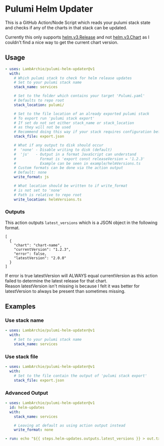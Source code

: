 # Pulumi Helm Updater

This is a GitHub Action/Node Script which reads your pulumi stack state and checks if any of the charts in that stack can be updated.

Currently this only supports [helm.v3.Release](https://www.pulumi.com/registry/packages/kubernetes/api-docs/helm/v3/release/) and not [helm.v3.Chart](https://www.pulumi.com/registry/packages/kubernetes/api-docs/helm/v3/chart/) as I couldn't find a nice way to get the current chart version.

## Usage

```yaml
- uses: LambArchie/pulumi-helm-updater@v1
  with:
    # Which pulumi stack to check for helm release updates
    # Set to your pulumi stack name
    stack_name: services

    # Set to the folder which contains your target 'Pulumi.yaml'
    # Defaults to repo root
    stack_location: pulumi/

    # Set to the file location of an already exported pulumi stack
    # To export run 'pulumi stack export'
    # If set do not set either stack_name or stack_location
    # as they will not be used
    # Recommend doing this way if your stack requires configuration before accessing
    stack_file: export.json

    # What if any output to disk should occur
    #  'none' - Disable writing to disk (default)
    #  'js'   - Output in a format JavaScript can understand
    #           Format is 'export const releaseVersion = '1.2.3'
    #           Example can be seen in example/helmVersions.ts
    # Custom formats can be done via the action output
    # Default: none
    write_format: js

    # What location should be written to if write_format
    # is not set to 'none'
    # Path is relative to repo root
    write_location: helmVersions.ts
```

### Outputs

This action outputs `latest_versions` which is a JSON object in the following format.

```jsonc
[
  {
    "chart": "chart-name",
    "currentVersion": "1.2.3",
    "error": false,
    "latestVersion": "2.0.0"
  }
]
```

If error is true latestVersion will ALWAYS equal currentVersion as this action failed to determine the latest release for that chart.  
Reason latestVersion isn't missing is because I felt it was better for latestVersion to always be present than sometimes missing.

## Examples

### Use stack name

```yaml
- uses: LambArchie/pulumi-helm-updater@v1
  with:
    # Set to your pulumi stack name
    stack_name: services
```

### Use stack file

```yaml
- uses: LambArchie/pulumi-helm-updater@v1
  with:
    # Set to the file contain the output of 'pulumi stack export'
    stack_file: export.json
```

### Advanced Output

```yaml
- uses: LambArchie/pulumi-helm-updater@v1
  id: helm-updates
  with:
    stack_name: services

    # Leaving at default as using action output instead
    write_format: none

- run: echo "${{ steps.helm-updates.outputs.latest_versions }} > out.txt"
```
